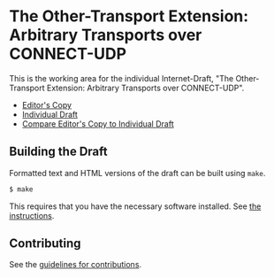 # The Other-Transport Extension: Arbitrary Transports over CONNECT-UDP

This is the working area for the individual Internet-Draft, "The Other-Transport Extension: Arbitrary Transports over CONNECT-UDP".

* [Editor's Copy](https://martinduke.github.io/connect-other/#go.draft-duke-masque-other-transport.html)
* [Individual Draft](https://datatracker.ietf.org/doc/html/draft-duke-masque-other-transport)
* [Compare Editor's Copy to Individual Draft](https://martinduke.github.io/connect-other/#go.draft-duke-masque-other-transport.diff)

## Building the Draft

Formatted text and HTML versions of the draft can be built using `make`.

```sh
$ make
```

This requires that you have the necessary software installed.  See
[the instructions](https://github.com/martinthomson/i-d-template/blob/master/doc/SETUP.md).


## Contributing

See the
[guidelines for contributions](https://github.com/martinduke/connect-other/blob/main/CONTRIBUTING.md).

